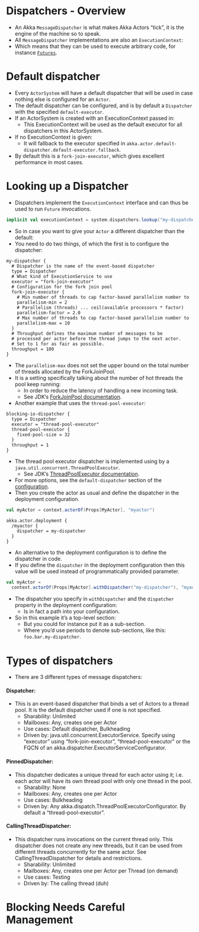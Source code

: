 # Dispatchers - Overview
- An Akka `MessageDispatcher` is what makes Akka Actors “tick”, it is the engine of the machine so to speak. 
- All `MessageDispatcher` implementations are also an `ExecutionContext`:
- Which means that they can be used to execute arbitrary code, for instance [`Futures`](../../08-futures-and-agents/01-futures).

# Default dispatcher
- Every `ActorSystem` will have a default dispatcher that will be used in case nothing else is configured for an `Actor`. 
- The default dispatcher can be configured, and is by default a `Dispatcher` with the specified `default-executor`. 
- If an ActorSystem is created with an ExecutionContext passed in:
    - This ExecutionContext will be used as the default executor for all dispatchers in this ActorSystem. 
- If no ExecutionContext is given:
    - It will fallback to the executor specified in `akka.actor.default-dispatcher.default-executor.fallback`. 
- By default this is a `fork-join-executor`, which gives excellent performance in most cases.

# Looking up a Dispatcher
- Dispatchers implement the `ExecutionContext` interface and can thus be used to run `Future` invocations.
```scala
implicit val executionContext = system.dispatchers.lookup("my-dispatcher")
```
- So in case you want to give your `Actor` a different dispatcher than the default:
- You need to do two things, of which the first is to configure the dispatcher:
```hocon
my-dispatcher {
  # Dispatcher is the name of the event-based dispatcher
  type = Dispatcher
  # What kind of ExecutionService to use
  executor = "fork-join-executor"
  # Configuration for the fork join pool
  fork-join-executor {
    # Min number of threads to cap factor-based parallelism number to
    parallelism-min = 2
    # Parallelism (threads) ... ceil(available processors * factor)
    parallelism-factor = 2.0
    # Max number of threads to cap factor-based parallelism number to
    parallelism-max = 10
  }
  # Throughput defines the maximum number of messages to be
  # processed per actor before the thread jumps to the next actor.
  # Set to 1 for as fair as possible.
  throughput = 100
}
```
- The `parallelism-max` does not set the upper bound on the total number of threads allocated by the ForkJoinPool. 
- It is a setting specifically talking about the number of hot threads the pool keep running:
    - In order to reduce the latency of handling a new incoming task. 
    - See JDK’s [ForkJoinPool documentation](https://docs.oracle.com/javase/8/docs/api/java/util/concurrent/ForkJoinPool.html).
- Another example that uses the `thread-pool-executor`:
```hocon
blocking-io-dispatcher {
  type = Dispatcher
  executor = "thread-pool-executor"
  thread-pool-executor {
    fixed-pool-size = 32
  }
  throughput = 1
}
```
- The thread pool executor dispatcher is implemented using by a `java.util.concurrent.ThreadPoolExecutor`. 
    - See JDK’s [ThreadPoolExecutor documentation](https://docs.oracle.com/javase/8/docs/api/java/util/concurrent/ThreadPoolExecutor.html).
- For more options, see the `default-dispatcher` section of the [configuration](../../02-general-concepts/09-configuration). 
- Then you create the actor as usual and define the dispatcher in the deployment configuration.
```scala
val myActor = context.actorOf(Props[MyActor], "myactor")
```
```hocon
akka.actor.deployment {
  /myactor {
    dispatcher = my-dispatcher
  }
}
```
- An alternative to the deployment configuration is to define the dispatcher in code. 
- If you define the `dispatcher` in the deployment configuration then this value will be used instead of programmatically provided parameter.
```scala
val myActor =
  context.actorOf(Props[MyActor].withDispatcher("my-dispatcher"), "myactor1")
```
- The dispatcher you specify in `withDispatcher` and the `dispatcher` property in the deployment configuration:
    - Is in fact a path into your configuration. 
- So in this example it’s a top-level section:
    - But you could for instance put it as a sub-section.
    - Where you’d use periods to denote sub-sections, like this: `foo.bar.my-dispatcher`.

# Types of dispatchers
- There are 3 different types of message dispatchers:
#### Dispatcher:
- This is an event-based dispatcher that binds a set of Actors to a thread pool. It is the default dispatcher used if one is not specified.
    - Sharability: Unlimited
    - Mailboxes: Any, creates one per Actor
    - Use cases: Default dispatcher, Bulkheading
    - Driven by: java.util.concurrent.ExecutorService. Specify using “executor” using “fork-join-executor”, “thread-pool-executor” or the FQCN of an akka.dispatcher.ExecutorServiceConfigurator.
#### PinnedDispatcher:
- This dispatcher dedicates a unique thread for each actor using it; i.e. each actor will have its own thread pool with only one thread in the pool.
    - Sharability: None
    - Mailboxes: Any, creates one per Actor
    - Use cases: Bulkheading
    - Driven by: Any akka.dispatch.ThreadPoolExecutorConfigurator. By default a “thread-pool-executor”.
#### CallingThreadDispatcher:
- This dispatcher runs invocations on the current thread only. This dispatcher does not create any new threads, but it can be used from different threads concurrently for the same actor. See CallingThreadDispatcher for details and restrictions.
    - Sharability: Unlimited
    - Mailboxes: Any, creates one per Actor per Thread (on demand)
    - Use cases: Testing
    - Driven by: The calling thread (duh)





# Blocking Needs Careful Management










